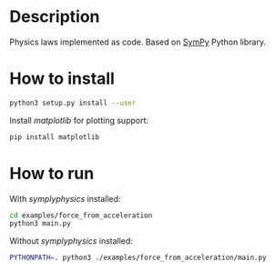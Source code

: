 # Description

Physics laws implemented as code. Based on [SymPy](https://github.com/sympy/sympy) Python library.

# How to install

```sh
python3 setup.py install --user
```

Install _matplotlib_ for plotting support:

```sh
pip install matplotlib
```

# How to run

With _symplyphysics_ installed:

```sh
cd examples/force_from_acceleration
python3 main.py
```

Without _symplyphysics_ installed:

```sh
PYTHONPATH=. python3 ./examples/force_from_acceleration/main.py
```

